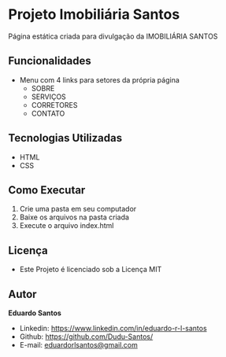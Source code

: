 # Projeto Imobiliária Santos
Página estática criada para divulgação da IMOBILIÁRIA SANTOS 

## Funcionalidades
* Menu com 4 links para setores da própria página
  * SOBRE
  * SERVIÇOS
  * CORRETORES
  * CONTATO 

## Tecnologias Utilizadas
* HTML
* CSS

## Como Executar
1. Crie uma pasta em seu computador
2. Baixe os arquivos na pasta criada
3. Execute o arquivo index.html

## Licença
* Este Projeto é licenciado sob a Licença MIT

## Autor
**Eduardo Santos**
  * Linkedin: https://www.linkedin.com/in/eduardo-r-l-santos
  * Github: https://github.com/Dudu-Santos/
  * E-mail: eduardorlsantos@gmail.com

